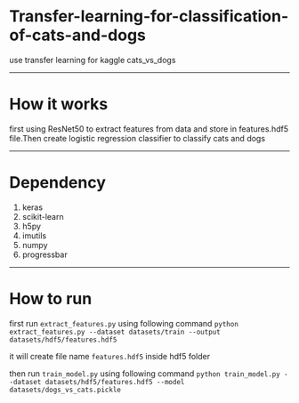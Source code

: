 # Transfer-learning-for-classification-of-cats-and-dogs
use transfer learning for kaggle cats_vs_dogs

---
# How it works
first using ResNet50 to extract features from data and store in features.hdf5 file.Then create logistic regression classifier to classify cats and dogs

---
# Dependency
1. keras
2. scikit-learn
3. h5py
4. imutils
5. numpy
6. progressbar

---
# How to run 
first run `extract_features.py` using following command
`python extract_features.py --dataset datasets/train --output datasets/hdf5/features.hdf5`

it will create file name `features.hdf5` inside hdf5 folder

then run `train_model.py` using following command
`python train_model.py --dataset datasets/hdf5/features.hdf5 --model datasets/dogs_vs_cats.pickle`
